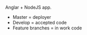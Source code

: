 Anglar + NodeJS app.

* Master = deployer
* Develop = accepted code
* Feature branches = in work code